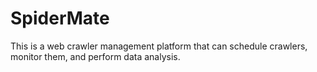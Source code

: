 # SpiderMate
This is a web crawler management platform that can schedule crawlers, monitor them, and perform data analysis.
